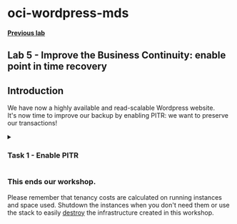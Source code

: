 # oci-wordpress-mds

**[Previous lab](./mds_read_replicas.md)**

## Lab 5 - Improve the Business Continuity: enable point in time recovery

## Introduction
We have now a highly available and read-scalable Wordpress website.  
It's now time to improve our backup by enabling PITR: we want to preserve our transactions!

<details>
<summary><h3>Task 1 - Enable PITR</h3></summary>
  
1. In the OCI console navigate to your database instance as before (i.e. from the Hamburger menu, select Databases, then under MySQL select DB Systems. If you cannot see your database then check that you are in the correct compartment).

  ![OCI mds instances list](../images/OCI-mds-instances-list.png)

  
2. Click on your database instance's name in order to get to its details page.
  
3. Click on the "More Actions" menu button, and from the drop down list select Edit backup plan.
  
  ![OCI mds PITR edit backup plan](../images/OCI-mds-pitr-edit_backup_plan.png)

  
4. In the dialog check the box whose label is "Enable point-in-ime recovery". Click on the "Save Changes" button.
  
  ![OCI mds PITR edit backup plan](../images/OCI-mds-pitr-checkbox.png)

  
5. The process to enable PITR will take a few minutes so please be patient.

</details>


### This ends our workshop.
Please remember that tenancy costs are calculated on running instances and space used.
Shutdown the instances when you don't need them or use the stack to easily [destroy](./destroy.md) the infrastructure created in this workshop. 
